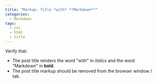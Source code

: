 ```yaml
---
title: "Markup: Title *with* **Markdown**"
categories:
  - Markdown
tags:
  - css
  - html
  - title
---
```


Verify that:

- The post title renders the word "with" in _italics_ and the word "Markdown" in
  **bold**.
- The post title markup should be removed from the browser window / tab.
